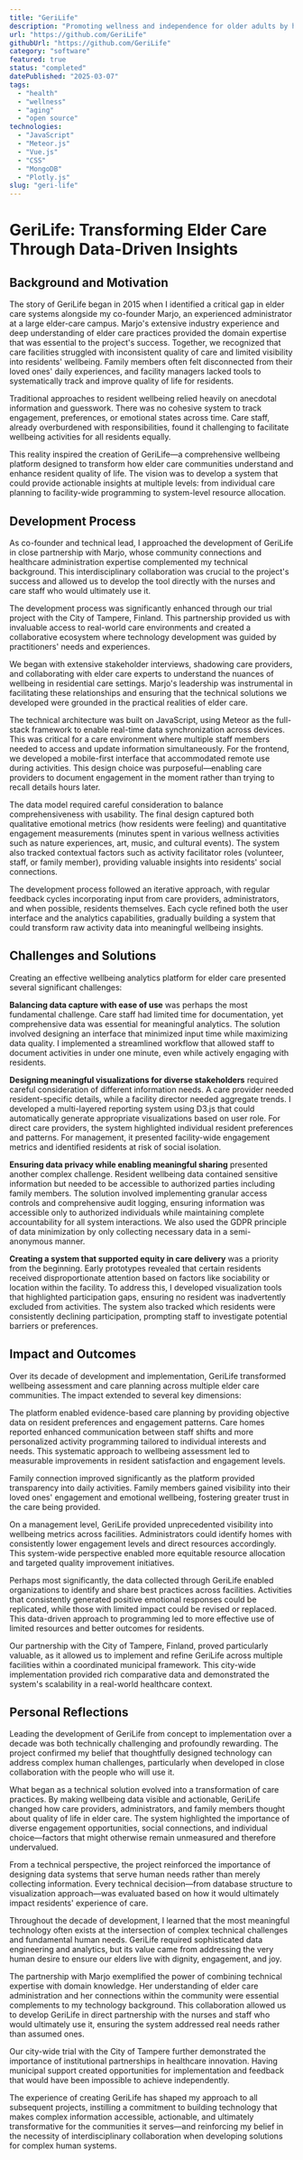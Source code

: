 ```yaml
---
title: "GeriLife"
description: "Promoting wellness and independence for older adults by helping coordinate care and support."
url: "https://github.com/GeriLife"
githubUrl: "https://github.com/GeriLife"
category: "software"
featured: true
status: "completed"
datePublished: "2025-03-07"
tags:
  - "health"
  - "wellness"
  - "aging"
  - "open source"
technologies:
  - "JavaScript"
  - "Meteor.js"
  - "Vue.js"
  - "CSS"
  - "MongoDB"
  - "Plotly.js"
slug: "geri-life"
---
```


# GeriLife: Transforming Elder Care Through Data-Driven Insights

## Background and Motivation

The story of GeriLife began in 2015 when I identified a critical gap in elder care systems alongside my co-founder Marjo, an experienced administrator at a large elder-care campus. Marjo's extensive industry experience and deep understanding of elder care practices provided the domain expertise that was essential to the project's success. Together, we recognized that care facilities struggled with inconsistent quality of care and limited visibility into residents' wellbeing. Family members often felt disconnected from their loved ones' daily experiences, and facility managers lacked tools to systematically track and improve quality of life for residents.

Traditional approaches to resident wellbeing relied heavily on anecdotal information and guesswork. There was no cohesive system to track engagement, preferences, or emotional states across time. Care staff, already overburdened with responsibilities, found it challenging to facilitate wellbeing activities for all residents equally.

This reality inspired the creation of GeriLife—a comprehensive wellbeing platform designed to transform how elder care communities understand and enhance resident quality of life. The vision was to develop a system that could provide actionable insights at multiple levels: from individual care planning to facility-wide programming to system-level resource allocation.

## Development Process

As co-founder and technical lead, I approached the development of GeriLife in close partnership with Marjo, whose community connections and healthcare administration expertise complemented my technical background. This interdisciplinary collaboration was crucial to the project's success and allowed us to develop the tool directly with the nurses and care staff who would ultimately use it.

The development process was significantly enhanced through our trial project with the City of Tampere, Finland. This partnership provided us with invaluable access to real-world care environments and created a collaborative ecosystem where technology development was guided by practitioners' needs and experiences.

We began with extensive stakeholder interviews, shadowing care providers, and collaborating with elder care experts to understand the nuances of wellbeing in residential care settings. Marjo's leadership was instrumental in facilitating these relationships and ensuring that the technical solutions we developed were grounded in the practical realities of elder care.

The technical architecture was built on JavaScript, using Meteor as the full-stack framework to enable real-time data synchronization across devices. This was critical for a care environment where multiple staff members needed to access and update information simultaneously. For the frontend, we developed a mobile-first interface that accommodated remote use during activities. This design choice was purposeful—enabling care providers to document engagement in the moment rather than trying to recall details hours later.

The data model required careful consideration to balance comprehensiveness with usability. The final design captured both qualitative emotional metrics (how residents were feeling) and quantitative engagement measurements (minutes spent in various wellness activities such as nature experiences, art, music, and cultural events). The system also tracked contextual factors such as activity facilitator roles (volunteer, staff, or family member), providing valuable insights into residents' social connections.

The development process followed an iterative approach, with regular feedback cycles incorporating input from care providers, administrators, and when possible, residents themselves. Each cycle refined both the user interface and the analytics capabilities, gradually building a system that could transform raw activity data into meaningful wellbeing insights.

## Challenges and Solutions

Creating an effective wellbeing analytics platform for elder care presented several significant challenges:

**Balancing data capture with ease of use** was perhaps the most fundamental challenge. Care staff had limited time for documentation, yet comprehensive data was essential for meaningful analytics. The solution involved designing an interface that minimized input time while maximizing data quality. I implemented a streamlined workflow that allowed staff to document activities in under one minute, even while actively engaging with residents.

**Designing meaningful visualizations for diverse stakeholders** required careful consideration of different information needs. A care provider needed resident-specific details, while a facility director needed aggregate trends. I developed a multi-layered reporting system using D3.js that could automatically generate appropriate visualizations based on user role. For direct care providers, the system highlighted individual resident preferences and patterns. For management, it presented facility-wide engagement metrics and identified residents at risk of social isolation.

**Ensuring data privacy while enabling meaningful sharing** presented another complex challenge. Resident wellbeing data contained sensitive information but needed to be accessible to authorized parties including family members. The solution involved implementing granular access controls and comprehensive audit logging, ensuring information was accessible only to authorized individuals while maintaining complete accountability for all system interactions. We also used the GDPR principle of data minimization by only collecting necessary data in a semi-anonymous manner.

**Creating a system that supported equity in care delivery** was a priority from the beginning. Early prototypes revealed that certain residents received disproportionate attention based on factors like sociability or location within the facility. To address this, I developed visualization tools that highlighted participation gaps, ensuring no resident was inadvertently excluded from activities. The system also tracked which residents were consistently declining participation, prompting staff to investigate potential barriers or preferences.

## Impact and Outcomes

Over its decade of development and implementation, GeriLife transformed wellbeing assessment and care planning across multiple elder care communities. The impact extended to several key dimensions:

The platform enabled evidence-based care planning by providing objective data on resident preferences and engagement patterns. Care homes reported enhanced communication between staff shifts and more personalized activity programming tailored to individual interests and needs. This systematic approach to wellbeing assessment led to measurable improvements in resident satisfaction and engagement levels.

Family connection improved significantly as the platform provided transparency into daily activities. Family members gained visibility into their loved ones' engagement and emotional wellbeing, fostering greater trust in the care being provided.

On a management level, GeriLife provided unprecedented visibility into wellbeing metrics across facilities. Administrators could identify homes with consistently lower engagement levels and direct resources accordingly. This system-wide perspective enabled more equitable resource allocation and targeted quality improvement initiatives.

Perhaps most significantly, the data collected through GeriLife enabled organizations to identify and share best practices across facilities. Activities that consistently generated positive emotional responses could be replicated, while those with limited impact could be revised or replaced. This data-driven approach to programming led to more effective use of limited resources and better outcomes for residents.

Our partnership with the City of Tampere, Finland, proved particularly valuable, as it allowed us to implement and refine GeriLife across multiple facilities within a coordinated municipal framework. This city-wide implementation provided rich comparative data and demonstrated the system's scalability in a real-world healthcare context.

## Personal Reflections

Leading the development of GeriLife from concept to implementation over a decade was both technically challenging and profoundly rewarding. The project confirmed my belief that thoughtfully designed technology can address complex human challenges, particularly when developed in close collaboration with the people who will use it.

What began as a technical solution evolved into a transformation of care practices. By making wellbeing data visible and actionable, GeriLife changed how care providers, administrators, and family members thought about quality of life in elder care. The system highlighted the importance of diverse engagement opportunities, social connections, and individual choice—factors that might otherwise remain unmeasured and therefore undervalued.

From a technical perspective, the project reinforced the importance of designing data systems that serve human needs rather than merely collecting information. Every technical decision—from database structure to visualization approach—was evaluated based on how it would ultimately impact residents' experience of care.

Throughout the decade of development, I learned that the most meaningful technology often exists at the intersection of complex technical challenges and fundamental human needs. GeriLife required sophisticated data engineering and analytics, but its value came from addressing the very human desire to ensure our elders live with dignity, engagement, and joy.

The partnership with Marjo exemplified the power of combining technical expertise with domain knowledge. Her understanding of elder care administration and her connections within the community were essential complements to my technology background. This collaboration allowed us to develop GeriLife in direct partnership with the nurses and staff who would ultimately use it, ensuring the system addressed real needs rather than assumed ones.

Our city-wide trial with the City of Tampere further demonstrated the importance of institutional partnerships in healthcare innovation. Having municipal support created opportunities for implementation and feedback that would have been impossible to achieve independently.

The experience of creating GeriLife has shaped my approach to all subsequent projects, instilling a commitment to building technology that makes complex information accessible, actionable, and ultimately transformative for the communities it serves—and reinforcing my belief in the necessity of interdisciplinary collaboration when developing solutions for complex human systems.
